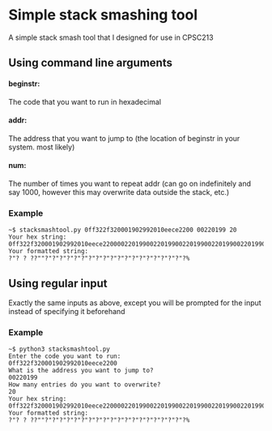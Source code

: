# Simple stack smashing tool
A simple stack smash tool that I designed for use in CPSC213

## Using command line arguments
#### beginstr:
The code that you want to run in hexadecimal
#### addr:
The address that you want to jump to (the location of beginstr in your system. most likely)
#### num:
The number of times you want to repeat addr (can go on indefinitely and say 1000, however this may overwrite data outside the stack, etc.)
### Example
    ~$ stacksmashtool.py 0ff322f320001902992010eece2200 00220199 20
    Your hex string:
    0ff322f320001902992010eece22000022019900220199002201990022019900220199002201990022019900220199002201990022019900220199002201990022019900220199002201990022019900220199002201990022019900220199
    Your formatted string:
    ?"? ? ??""?"?"?"?"?"?"?"?"?"?"?"?"?"?"?"?"?"?"?"?%

## Using regular input
Exactly the same inputs as above, except you will be prompted for the input instead of specifying it beforehand
### Example
    ~$ python3 stacksmashtool.py
    Enter the code you want to run:
    0ff322f320001902992010eece2200
    What is the address you want to jump to?
    00220199
    How many entries do you want to overwrite?
    20
    Your hex string:
    0ff322f320001902992010eece22000022019900220199002201990022019900220199002201990022019900220199002201990022019900220199002201990022019900220199002201990022019900220199002201990022019900220199
    Your formatted string:
    ?"? ? ??""?"?"?"?"?"?"?"?"?"?"?"?"?"?"?"?"?"?"?"?%
    

